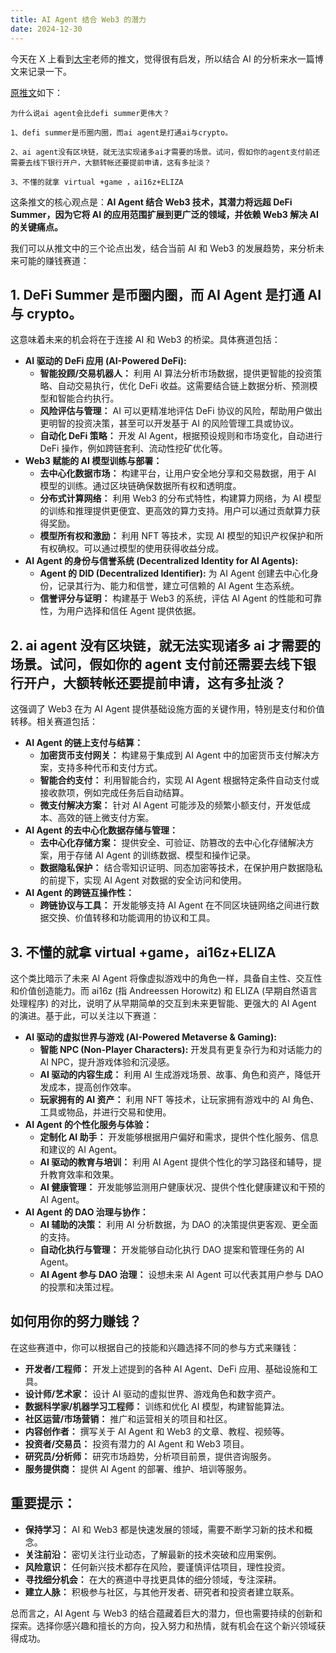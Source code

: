 ```yaml
---
title: AI Agent 结合 Web3 的潜力
date: 2024-12-30
---
```

今天在 X 上看到[大宇](https://x.com/BTCdayu/status/1873572025274671372)老师的推文，觉得很有启发，所以结合 AI 的分析来水一篇博文来记录一下。

[原推文](https://x.com/BTCdayu/status/1873572025274671372)如下：

```
为什么说ai agent会比defi summer更伟大？

1、defi summer是币圈内圈，而ai agent是打通ai与crypto。

2、ai agent没有区块链，就无法实现诸多ai才需要的场景。试问，假如你的agent支付前还需要去线下银行开户，大额转帐还要提前申请，这有多扯淡？

3、不懂的就拿 virtual +game ，ai16z+ELIZA
```

这条推文的核心观点是：**AI Agent 结合 Web3 技术，其潜力将远超 DeFi Summer，因为它将 AI 的应用范围扩展到更广泛的领域，并依赖 Web3 解决 AI 的关键痛点。**

我们可以从推文中的三个论点出发，结合当前 AI 和 Web3 的发展趋势，来分析未来可能的赚钱赛道：

## **1. DeFi Summer 是币圈内圈，而 AI Agent 是打通 AI 与 crypto。**

这意味着未来的机会将在于连接 AI 和 Web3 的桥梁。具体赛道包括：

* **AI 驱动的 DeFi 应用 (AI-Powered DeFi):**
    * **智能投顾/交易机器人：** 利用 AI 算法分析市场数据，提供更智能的投资策略、自动交易执行，优化 DeFi 收益。这需要结合链上数据分析、预测模型和智能合约执行。
    * **风险评估与管理：**  AI 可以更精准地评估 DeFi 协议的风险，帮助用户做出更明智的投资决策，甚至可以开发基于 AI 的风险管理工具或协议。
    * **自动化 DeFi 策略：**  开发 AI Agent，根据预设规则和市场变化，自动进行 DeFi 操作，例如跨链套利、流动性挖矿优化等。
* **Web3 赋能的 AI 模型训练与部署：**
    * **去中心化数据市场：** 构建平台，让用户安全地分享和交易数据，用于 AI 模型的训练。通过区块链确保数据所有权和透明度。
    * **分布式计算网络：**  利用 Web3 的分布式特性，构建算力网络，为 AI 模型的训练和推理提供更便宜、更高效的算力支持。用户可以通过贡献算力获得奖励。
    * **模型所有权和激励：**  利用 NFT 等技术，实现 AI 模型的知识产权保护和所有权确权。可以通过模型的使用获得收益分成。
* **AI Agent 的身份与信誉系统 (Decentralized Identity for AI Agents):**
    * **Agent 的 DID (Decentralized Identifier):**  为 AI Agent 创建去中心化身份，记录其行为、能力和信誉，建立可信赖的 AI Agent 生态系统。
    * **信誉评分与证明：**  构建基于 Web3 的系统，评估 AI Agent 的性能和可靠性，为用户选择和信任 Agent 提供依据。

## **2. ai agent 没有区块链，就无法实现诸多 ai 才需要的场景。试问，假如你的 agent 支付前还需要去线下银行开户，大额转帐还要提前申请，这有多扯淡？**

这强调了 Web3 在为 AI Agent 提供基础设施方面的关键作用，特别是支付和价值转移。相关赛道包括：

* **AI Agent 的链上支付与结算：**
    * **加密货币支付网关：**  构建易于集成到 AI Agent 中的加密货币支付解决方案，支持多种代币和支付方式。
    * **智能合约支付：**  利用智能合约，实现 AI Agent 根据特定条件自动支付或接收款项，例如完成任务后自动结算。
    * **微支付解决方案：**  针对 AI Agent 可能涉及的频繁小额支付，开发低成本、高效的链上微支付方案。
* **AI Agent 的去中心化数据存储与管理：**
    * **去中心化存储方案：**  提供安全、可验证、防篡改的去中心化存储解决方案，用于存储 AI Agent 的训练数据、模型和操作记录。
    * **数据隐私保护：**  结合零知识证明、同态加密等技术，在保护用户数据隐私的前提下，实现 AI Agent 对数据的安全访问和使用。
* **AI Agent 的跨链互操作性：**
    * **跨链协议与工具：**  开发能够支持 AI Agent 在不同区块链网络之间进行数据交换、价值转移和功能调用的协议和工具。

## **3. 不懂的就拿 virtual +game，ai16z+ELIZA**

这个类比暗示了未来 AI Agent 将像虚拟游戏中的角色一样，具备自主性、交互性和价值创造能力。而 ai16z (指 Andreessen Horowitz) 和 ELIZA (早期自然语言处理程序) 的对比，说明了从早期简单的交互到未来更智能、更强大的 AI Agent 的演进。基于此，可以关注以下赛道：

* **AI 驱动的虚拟世界与游戏 (AI-Powered Metaverse & Gaming):**
    * **智能 NPC (Non-Player Characters):**  开发具有更复杂行为和对话能力的 AI NPC，提升游戏体验和沉浸感。
    * **AI 驱动的内容生成：**  利用 AI 生成游戏场景、故事、角色和资产，降低开发成本，提高创作效率。
    * **玩家拥有的 AI 资产：**  利用 NFT 等技术，让玩家拥有游戏中的 AI 角色、工具或物品，并进行交易和使用。
* **AI Agent 的个性化服务与体验：**
    * **定制化 AI 助手：**  开发能够根据用户偏好和需求，提供个性化服务、信息和建议的 AI Agent。
    * **AI 驱动的教育与培训：**  利用 AI Agent 提供个性化的学习路径和辅导，提升教育效率和效果。
    * **AI 健康管理：**  开发能够监测用户健康状况、提供个性化健康建议和干预的 AI Agent。
* **AI Agent 的 DAO 治理与协作：**
    * **AI 辅助的决策：**  利用 AI 分析数据，为 DAO 的决策提供更客观、更全面的支持。
    * **自动化执行与管理：**  开发能够自动化执行 DAO 提案和管理任务的 AI Agent。
    * **AI Agent 参与 DAO 治理：**  设想未来 AI Agent 可以代表其用户参与 DAO 的投票和决策过程。

## **如何用你的努力赚钱？**

在这些赛道中，你可以根据自己的技能和兴趣选择不同的参与方式来赚钱：

* **开发者/工程师：**  开发上述提到的各种 AI Agent、DeFi 应用、基础设施和工具。
* **设计师/艺术家：**  设计 AI 驱动的虚拟世界、游戏角色和数字资产。
* **数据科学家/机器学习工程师：**  训练和优化 AI 模型，构建智能算法。
* **社区运营/市场营销：**  推广和运营相关的项目和社区。
* **内容创作者：**  撰写关于 AI Agent 和 Web3 的文章、教程、视频等。
* **投资者/交易员：**  投资有潜力的 AI Agent 和 Web3 项目。
* **研究员/分析师：**  研究市场趋势，分析项目前景，提供咨询服务。
* **服务提供商：**  提供 AI Agent 的部署、维护、培训等服务。

## **重要提示：**

* **保持学习：**  AI 和 Web3 都是快速发展的领域，需要不断学习新的技术和概念。
* **关注前沿：**  密切关注行业动态，了解最新的技术突破和应用案例。
* **风险意识：**  任何新兴技术都存在风险，要谨慎评估项目，理性投资。
* **寻找细分机会：**  在大的赛道中寻找更具体的细分领域，专注深耕。
* **建立人脉：**  积极参与社区，与其他开发者、研究者和投资者建立联系。

总而言之，AI Agent 与 Web3 的结合蕴藏着巨大的潜力，但也需要持续的创新和探索。选择你感兴趣和擅长的方向，投入努力和热情，就有机会在这个新兴领域获得成功。
